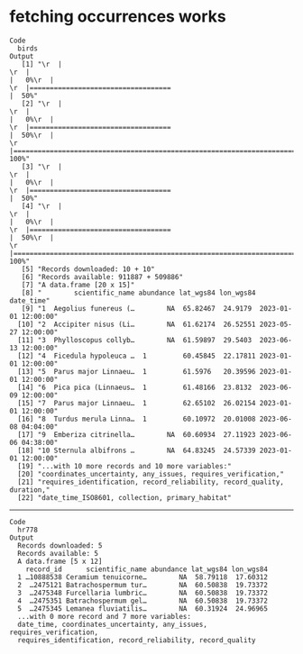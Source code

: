 # fetching occurrences works

    Code
      birds
    Output
       [1] "\r  |                                                                            \r  |                                                                      |   0%\r  |                                                                            \r  |===================================                                   |  50%"                                                                                                                                                                  
       [2] "\r  |                                                                            \r  |                                                                      |   0%\r  |                                                                            \r  |===================================                                   |  50%\r  |                                                                            \r  |======================================================================| 100%"
       [3] "\r  |                                                                            \r  |                                                                      |   0%\r  |                                                                            \r  |===================================                                   |  50%"                                                                                                                                                                  
       [4] "\r  |                                                                            \r  |                                                                      |   0%\r  |                                                                            \r  |===================================                                   |  50%\r  |                                                                            \r  |======================================================================| 100%"
       [5] "Records downloaded: 10 + 10"                                                                                                                                                                                                                                                                                                                                                                                                                                                                           
       [6] "Records available: 911887 + 509886"                                                                                                                                                                                                                                                                                                                                                                                                                                                                    
       [7] "A data.frame [20 x 15]"                                                                                                                                                                                                                                                                                                                                                                                                                                                                                
       [8] "        scientific_name abundance lat_wgs84 lon_wgs84           date_time"                                                                                                                                                                                                                                                                                                                                                                                                                             
       [9] "1  Aegolius funereus (…        NA  65.82467  24.9179  2023-01-01 12:00:00"                                                                                                                                                                                                                                                                                                                                                                                                                             
      [10] "2  Accipiter nisus (Li…        NA  61.62174  26.52551 2023-05-27 12:00:00"                                                                                                                                                                                                                                                                                                                                                                                                                             
      [11] "3  Phylloscopus collyb…        NA  61.59897  29.5403  2023-06-13 12:00:00"                                                                                                                                                                                                                                                                                                                                                                                                                             
      [12] "4  Ficedula hypoleuca …  1         60.45845  22.17811 2023-01-01 12:00:00"                                                                                                                                                                                                                                                                                                                                                                                                                             
      [13] "5  Parus major Linnaeu…  1         61.5976   20.39596 2023-01-01 12:00:00"                                                                                                                                                                                                                                                                                                                                                                                                                             
      [14] "6  Pica pica (Linnaeus…  1         61.48166  23.8132  2023-06-09 12:00:00"                                                                                                                                                                                                                                                                                                                                                                                                                             
      [15] "7  Parus major Linnaeu…  1         62.65102  26.02154 2023-01-01 12:00:00"                                                                                                                                                                                                                                                                                                                                                                                                                             
      [16] "8  Turdus merula Linna…  1         60.10972  20.01008 2023-06-08 04:04:00"                                                                                                                                                                                                                                                                                                                                                                                                                             
      [17] "9  Emberiza citrinella…        NA  60.60934  27.11923 2023-06-06 04:38:00"                                                                                                                                                                                                                                                                                                                                                                                                                             
      [18] "10 Sternula albifrons …        NA  64.83245  24.57339 2023-01-01 12:00:00"                                                                                                                                                                                                                                                                                                                                                                                                                             
      [19] "...with 10 more records and 10 more variables:"                                                                                                                                                                                                                                                                                                                                                                                                                                                        
      [20] "coordinates_uncertainty, any_issues, requires_verification,"                                                                                                                                                                                                                                                                                                                                                                                                                                           
      [21] "requires_identification, record_reliability, record_quality, duration,"                                                                                                                                                                                                                                                                                                                                                                                                                                
      [22] "date_time_ISO8601, collection, primary_habitat"                                                                                                                                                                                                                                                                                                                                                                                                                                                        

---

    Code
      hr778
    Output
      Records downloaded: 5
      Records available: 5
      A data.frame [5 x 12]
        record_id      scientific_name abundance lat_wgs84 lon_wgs84
      1 …10888538 Ceramium tenuicorne…        NA  58.79118  17.60312
      2  …2475121 Batrachospermum tur…        NA  60.50838  19.73372
      3  …2475348 Furcellaria lumbric…        NA  60.50838  19.73372
      4  …2475351 Batrachospermum gel…        NA  60.50838  19.73372
      5  …2475345 Lemanea fluviatilis…        NA  60.31924  24.96965
      ...with 0 more record and 7 more variables:
      date_time, coordinates_uncertainty, any_issues, requires_verification,
      requires_identification, record_reliability, record_quality

